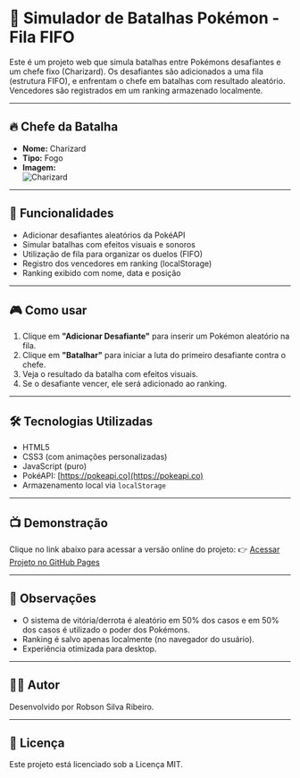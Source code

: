 # 🧩 Simulador de Batalhas Pokémon - Fila FIFO

Este é um projeto web que simula batalhas entre Pokémons desafiantes e um chefe fixo (Charizard). Os desafiantes são adicionados a uma fila (estrutura FIFO), e enfrentam o chefe em batalhas com resultado aleatório. Vencedores são registrados em um ranking armazenado localmente.

---

## 🔥 Chefe da Batalha

- **Nome:** Charizard  
- **Tipo:** Fogo  
- **Imagem:**  
  ![Charizard](https://raw.githubusercontent.com/PokeAPI/sprites/master/sprites/pokemon/6.png)

---

## 🚀 Funcionalidades

- Adicionar desafiantes aleatórios da PokéAPI
- Simular batalhas com efeitos visuais e sonoros
- Utilização de fila para organizar os duelos (FIFO)
- Registro dos vencedores em ranking (localStorage)
- Ranking exibido com nome, data e posição

---

## 🎮 Como usar

1. Clique em **"Adicionar Desafiante"** para inserir um Pokémon aleatório na fila.
2. Clique em **"Batalhar"** para iniciar a luta do primeiro desafiante contra o chefe.
3. Veja o resultado da batalha com efeitos visuais.
4. Se o desafiante vencer, ele será adicionado ao ranking.

---

## 🛠️ Tecnologias Utilizadas

- HTML5  
- CSS3 (com animações personalizadas)  
- JavaScript (puro)  
- PokéAPI: [https://pokeapi.co](https://pokeapi.co)  
- Armazenamento local via `localStorage`

---

## 📺 Demonstração
Clique no link abaixo para acessar a versão online do projeto:
👉 [Acessar Projeto no GitHub Pages](https://robson-ifes.github.io/pokemon-batalha-fila)

---

## 📌 Observações

- O sistema de vitória/derrota é aleatório em 50% dos casos e em 50% dos casos é utilizado o poder dos Pokémons.
- Ranking é salvo apenas localmente (no navegador do usuário).
- Experiência otimizada para desktop.

---

## 🧑‍💻 Autor

Desenvolvido por Robson Silva Ribeiro.

---

## 📄 Licença

Este projeto está licenciado sob a Licença MIT.
